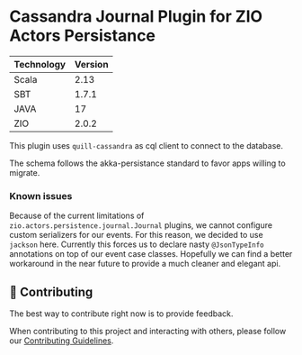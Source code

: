 # Cassandra Journal Plugin for ZIO Actors Persistance
|Technology   | Version
|-------------|---------- |
|Scala        | 2.13 |
|SBT          | 1.7.1 |
|JAVA         | 17 |
|ZIO          | 2.0.2 |

This plugin uses `quill-cassandra` as cql client to connect to the database.

The schema follows the akka-persistance standard to favor apps willing to migrate.

### Known issues
Because of the current limitations of `zio.actors.persistence.journal.Journal` plugins, we cannot configure custom serializers for our events.
For this reason, we decided to use `jackson` here.
Currently this forces us to declare nasty `@JsonTypeInfo` annotations on top of our event case classes.
Hopefully we can find a better workaround in the near future to provide a much cleaner and elegant api.

## 🤝 Contributing

The best way to contribute right now is to provide feedback.

When contributing to this project and interacting with others, please follow our [Contributing Guidelines](./CONTRIBUTING.md).
